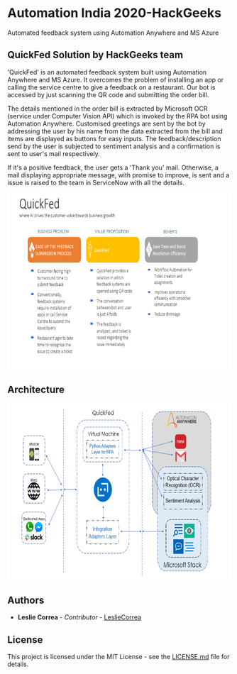 # Automation India 2020-HackGeeks
Automated feedback system using Automation Anywhere and MS Azure

## QuickFed Solution by HackGeeks team

'QuickFed' is an automated feedback system built using Automation Anywhere and MS Azure. It overcomes the problem of installing an app or calling the service centre to give a feedback on a restaurant. Our bot is accessed by just scanning the QR code and submitting the order bill.

The details mentioned in the order bill is extracted by Microsoft OCR (service under Computer Vision API) which is invoked by the RPA bot using Automation Anywhere. Customised greetings are sent by the bot by addressing the user by his name from the data extracted from the bill and items are displayed as buttons for easy inputs. The feedback/description send by the user is subjected to sentiment analysis and a confirmation is sent to user's mail respectively.

If it's a positive feedback, the user gets a 'Thank you' mail. Otherwise, a mail displaying appropriate message, with promise to improve, is sent and a issue is raised to the team in ServiceNow with all the details.

<p>
  <img src="https://github.com/DivyashreeShetty97/AutomationIndia2020-HackGeeks/blob/master/Images/quickfed.PNG" width="800" height="400" alt="">
<p>

## Architecture

<p>
  <img src="https://github.com/DivyashreeShetty97/AutomationIndia2020-HackGeeks/blob/master/Images/architecture.PNG" width="800" height="400" alt="Architecture">
<p>
  
## Authors

* **Leslie Correa** - *Contributor* - [LeslieCorrea](https://github.com/LeslieCorrea)


## License

This project is licensed under the MIT License - see the [LICENSE.md](https://github.com/LeslieCorrea/Xamarin-Forms-Shopping-Cart/blob/master/LICENSE) file for details.
